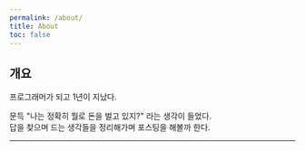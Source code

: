 ```yaml
---
permalink: /about/
title: About
toc: false
---
```


## 개요
프로그래머가 되고 1년이 지났다.  

문득 "나는 정확히 뭘로 돈을 벌고 있지?" 라는 생각이 들었다.  
답을 찾으며 드는 생각들을 정리해가며 포스팅을 해볼까 한다.  

---

<!-- ## ABOUT_TEST
### TEST2-1
  - TEST2-2

---

## TEST3
  - TEST3-1 -->